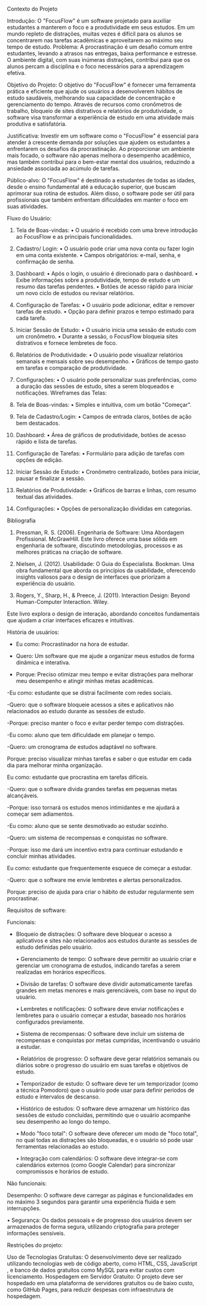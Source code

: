 Contexto do Projeto

Introdução: O "FocusFlow" é um software projetado para auxiliar estudantes a manterem o foco e
a produtividade em seus estudos. Em um mundo repleto de distrações, muitas vezes é difícil para os
alunos se concentrarem nas tarefas acadêmicas e aproveitarem ao máximo seu tempo de estudo.
Problema: A procrastinação é um desafio comum entre estudantes, levando a atrasos nas entregas,
baixa performance e estresse. O ambiente digital, com suas inúmeras distrações, contribui para que
os alunos percam a disciplina e o foco necessários para a aprendizagem efetiva.

Objetivo do Projeto: O objetivo do "FocusFlow" é fornecer uma ferramenta prática e eficiente que
ajude os usuários a desenvolverem hábitos de estudo saudáveis, melhorando sua capacidade de
concentração e gerenciamento do tempo. Através de recursos como cronômetros de trabalho,
bloqueio de sites distrativos e relatórios de produtividade, o software visa transformar a experiência
de estudo em uma atividade mais produtiva e satisfatória.

Justificativa: Investir em um software como o "FocusFlow" é essencial para atender à crescente
demanda por soluções que ajudem os estudantes a enfrentarem os desafios da procrastinação. Ao
proporcionar um ambiente mais focado, o software não apenas melhora o desempenho acadêmico,
mas também contribui para o bem-estar mental dos usuários, reduzindo a ansiedade associada ao
acúmulo de tarefas.

Público-alvo: O "FocusFlow" é destinado a estudantes de todas as idades, desde o ensino
fundamental até a educação superior, que buscam aprimorar sua rotina de estudos. Além disso, o
software pode ser útil para profissionais que também enfrentam dificuldades em manter o foco em
suas atividades.

Fluxo do Usuário:
1. Tela de Boas-vindas:
 • O usuário é recebido com uma breve introdução ao FocusFlow e as principais
funcionalidades.

2. Cadastro/ Login:
 • O usuário pode criar uma nova conta ou fazer login em uma conta existente.
 • Campos obrigatórios: e-mail, senha, e confirmação de senha.

3. Dashboard:
 • Após o login, o usuário é direcionado para o dashboard.
 • Exibe informações sobre a produtividade, tempo de estudo e um resumo das tarefas
pendentes.
 • Botões de acesso rápido para iniciar um novo ciclo de estudos ou revisar relatórios.

4. Configuração de Tarefas:
 • O usuário pode adicionar, editar e remover tarefas de estudo.
 • Opção para definir prazos e tempo estimado para cada tarefa.

5. Iniciar Sessão de Estudo:
 • O usuário inicia uma sessão de estudo com um cronômetro.
 • Durante a sessão, o FocusFlow bloqueia sites distrativos e fornece lembretes de foco.

6. Relatórios de Produtividade:
 • O usuário pode visualizar relatórios semanais e mensais sobre seu desempenho.
 • Gráficos de tempo gasto em tarefas e comparação de produtividade.

7. Configurações:
 • O usuário pode personalizar suas preferências, como a duração das sessões de
estudo, sites a serem bloqueados e notificações.
Wireframes das Telas:

1. Tela de Boas-vindas:
  • Simples e intuitiva, com um botão "Começar".

2. Tela de Cadastro/Login:
  • Campos de entrada claros, botões de ação bem destacados.

3. Dashboard:
  • Área de gráficos de produtividade, botões de acesso rápido e lista de tarefas.

4. Configuração de Tarefas:
  • Formulário para adição de tarefas com opções de edição.

5. Iniciar Sessão de Estudo:
  • Cronômetro centralizado, botões para iniciar, pausar e finalizar a sessão.

6. Relatórios de Produtividade:
  • Gráficos de barras e linhas, com resumo textual das atividades.

7. Configurações:
  • Opções de personalização divididas em categorias.

Bibliografia

1. Pressman, R. S. (2006). Engenharia de Software: Uma Abordagem Profissional. McGrawHill.
Este livro oferece uma base sólida em engenharia de software, discutindo metodologias,
processos e as melhores práticas na criação de software.

2. Nielsen, J. (2012). Usabilidade: O Guia do Especialista. Bookman.
Uma obra fundamental que aborda os princípios da usabilidade, oferecendo insights valiosos
para o design de interfaces que priorizam a experiência do usuário.

3. Rogers, Y., Sharp, H., & Preece, J. (2011). Interaction Design: Beyond Human-Computer
Interaction. Wiley.

Este livro explora o design de interação, abordando conceitos fundamentais que ajudam a
criar interfaces eficazes e intuitivas.

História de usuários:

- Eu como: Procrastinador na hora de estudar.

- Quero: Um software que me ajude a organizar meus estudos de
forma dinâmica e interativa.

- Porque: Preciso otimizar meu tempo e evitar distrações para
melhorar meu desempenho e atingir minhas metas acadêmicas.

-Eu como: estudante que se distrai facilmente com redes sociais.

-Quero: que o software bloqueie acessos a sites e aplicativos não
relacionados ao estudo durante as sessões de estudo.

-Porque: preciso manter o foco e evitar perder tempo com
distrações.

-Eu como: aluno que tem dificuldade em planejar o tempo.

-Quero: um cronograma de estudos adaptável no software.

Porque: preciso visualizar minhas tarefas e saber o que estudar
em cada dia para melhorar minha organização.

Eu como: estudante que procrastina em tarefas difíceis.

-Quero: que o software divida grandes tarefas em pequenas metas
alcançáveis.

-Porque: isso tornará os estudos menos intimidantes e me ajudará
a começar sem adiamentos.

-Eu como: aluno que se sente desmotivado ao estudar sozinho.

-Quero: um sistema de recompensas e conquistas no software.

-Porque: isso me dará um incentivo extra para continuar
estudando e concluir minhas atividades.

Eu como: estudante que frequentemente esquece de começar a
estudar.

-Quero: que o software me envie lembretes e alertas
personalizados.

Porque: preciso de ajuda para criar o hábito de estudar
regularmente sem procrastinar.

Requisitos de software:

Funcionais:

- Bloqueio de distrações: O software deve bloquear o acesso a aplicativos e sites não
relacionados aos estudos durante as sessões de estudo definidas pelo usuário.

  • Gerenciamento de tempo: O software deve permitir ao usuário criar e gerenciar um
cronograma de estudos, indicando tarefas a serem realizadas em horários específicos.

  • Divisão de tarefas: O software deve dividir automaticamente tarefas grandes em metas
menores e mais gerenciáveis, com base no input do usuário.

  • Lembretes e notificações: O software deve enviar notificações e lembretes para o usuário
começar a estudar, baseado nos horários configurados previamente.

  • Sistema de recompensas: O software deve incluir um sistema de recompensas e conquistas
por metas cumpridas, incentivando o usuário a estudar.

  • Relatórios de progresso: O software deve gerar relatórios semanais ou diários sobre o
progresso do usuário em suas tarefas e objetivos de estudo.

  • Temporizador de estudo: O software deve ter um temporizador (como a técnica Pomodoro)
que o usuário pode usar para definir períodos de estudo e intervalos de descanso.

  • Histórico de estudos: O software deve armazenar um histórico das sessões de estudo
concluídas, permitindo que o usuário acompanhe seu desempenho ao longo do tempo.

  • Modo "foco total": O software deve oferecer um modo de "foco total", no qual todas as
distrações são bloqueadas, e o usuário só pode usar ferramentas relacionadas ao estudo.

  • Integração com calendários: O software deve integrar-se com calendários externos (como
Google Calendar) para sincronizar compromissos e horários de estudo.

Não funcionais:

Desempenho: O software deve carregar as páginas e funcionalidades em no máximo 3
segundos para garantir uma experiência fluida e sem interrupções.
 
 • Segurança: Os dados pessoais e de progresso dos usuários devem ser armazenados de
forma segura, utilizando criptografia para proteger informações sensíveis.

Restrições do projeto:

Uso de Tecnologias Gratuitas: O desenvolvimento deve ser realizado
utilizando tecnologias web de código aberto, como HTML, CSS, JavaScript , e
banco de dados gratuitos como MySQL para evitar custos com licenciamento.
Hospedagem em Servidor Gratuito: O projeto deve ser hospedado em uma
plataforma de servidores gratuitos ou de baixo custo, como GitHub Pages, para
reduzir despesas com infraestrutura de hospedagem.

